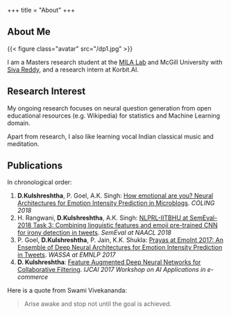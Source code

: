 +++
title = "About"
+++

## About Me

{{< figure class="avatar" src="/dp1.jpg" >}}

I am a Masters research student at the [MILA Lab](https://mila.quebec/en/) and McGill University with [Siva Reddy](https://sivareddy.in/), and a research intern at Korbit.AI.

## Research Interest

My ongoing research focuses on neural question generation from open educational resources (e.g. Wikipedia) for statistics and Machine Learning domain.

Apart from research, I also like learning vocal Indian classical music and meditation.

## Publications

In chronological order:
1. **D.Kulshreshtha**, P. Goel, A.K. Singh: [How emotional are you? Neural Architectures for Emotion Intensity Prediction in Microblogs](http:/www.aclweb.org/anthology/C18-1247/). *COLING 2018*
2. H. Rangwani, **D.Kulshreshtha**, A.K. Singh: [NLPRL-IITBHU at SemEval-2018 Task 3: Combining linguistic features and emoji pre-trained CNN for irony detection in tweets](www.aclweb.org/anthology/S18-1104/). *SemEval at NAACL 2018*
3. P. Goel, **D.Kulshreshtha**, P. Jain, K.K. Shukla: [Prayas at EmoInt 2017: An Ensemble of Deep Neural Architectures for Emotion Intensity Prediction in Tweets](https:/www.aclweb.org/anthology/W17-5207/). *WASSA at EMNLP 2017*
4. **D. Kulshreshtha**: [Feature Augmented Deep Neural Networks for Collaborative Filtering](https:/github.com/geekydevu/my-research-papers/blob/master/ijcai_paper.pdf). *IJCAI 2017 Workshop on AI Applications in e-commerce*


Here is a quote from Swami Vivekananda:

> Arise awake and stop not until the goal is achieved.